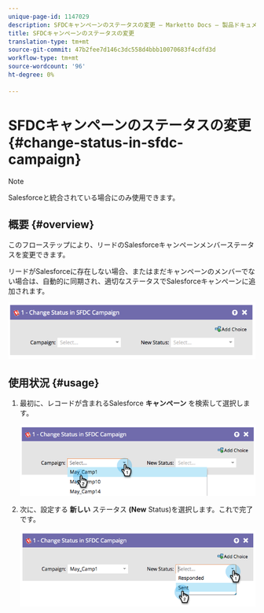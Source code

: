 ```yaml
---
unique-page-id: 1147029
description: SFDCキャンペーンのステータスの変更 — Marketto Docs — 製品ドキュメント
title: SFDCキャンペーンのステータスの変更
translation-type: tm+mt
source-git-commit: 47b2fee7d146c3dc558d4bbb10070683f4cdfd3d
workflow-type: tm+mt
source-wordcount: '96'
ht-degree: 0%

---
```



# SFDCキャンペーンのステータスの変更 {#change-status-in-sfdc-campaign}

>[!NOTE]
>
>Salesforceと統合されている場合にのみ使用できます。

## 概要 {#overview}

このフローステップにより、リードのSalesforceキャンペーンメンバーステータスを変更できます。

リードがSalesforceに存在しない場合、またはまだキャンペーンのメンバーでない場合は、自動的に同期され、適切なステータスでSalesforceキャンペーンに追加されます。

![](assets/image2014-9-22-15-3a13-3a54.png)

## 使用状況 {#usage}

1. 最初に、レコードが含まれるSalesforce **キャンペーン** を検索して選択します。

   ![](assets/image2014-9-22-15-3a13-3a58.png)

1. 次に、設定する **新しい** ステータス **(New** Status)を選択します。これで完了です。

   ![](assets/image2014-9-22-15-3a14-3a0.png)

